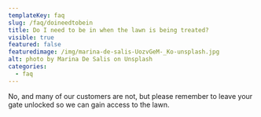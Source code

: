 ```yaml
---
templateKey: faq
slug: /faq/doineedtobein
title: Do I need to be in when the lawn is being treated?
visible: true
featured: false
featuredimage: /img/marina-de-salis-UozvGeM-_Ko-unsplash.jpg
alt: photo by Marina De Salis on Unsplash
categories:
  - faq
---
```


No, and many of our customers are not, but please remember to leave your gate
unlocked so we can gain access to the lawn.
